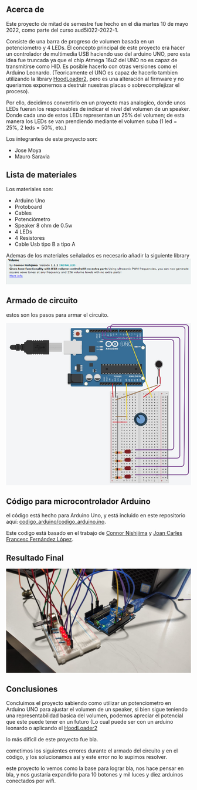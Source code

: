 
## Acerca de

Este proyecto de mitad de semestre fue hecho en el día martes 10 de mayo 2022, como parte del curso  aud5i022-2022-1.

Consiste de una barra de progreso de volumen basada en un potenciometro y 4 LEDs. El concepto principal de este proyecto era hacer un controlador de multimedia USB  haciendo uso del arduino UNO, pero esta idea fue truncada ya que el chip Atmega 16u2 del UNO no es capaz de transmitirse como HID. Es posible hacerlo con otras versiones como el Arduino Leonardo. (Teoricamente el UNO es capaz de hacerlo tambien utilizando la library [HoodLoader2](https://github.com/NicoHood/HoodLoader2), pero es una alteración al firmware y no queriamos exponernos a destruir nuestras placas o sobrecomplejizar el proceso).

Por ello, decidimos convertirlo en un proyecto mas analogíco, donde unos LEDs fueran los responsables de indicar el nivel del volumen de un speaker. Donde cada uno de estos LEDs representan un 25% del volumen; de esta manera los LEDs se van prendiendo mediante el volumen suba (1 led = 25%, 2 leds = 50%, etc.)

Los integrantes de este proyecto son: 
* Jose Moya
* Mauro Saravia

## Lista de materiales

Los materiales son:

* Arduino Uno
* Protoboard
* Cables
* Potenciómetro
* Speaker 8 ohm de 0.5w
* 4 LEDs
* 4 Resistores
* Cable Usb tipo B a tipo A

Ademas de los materiales señalados es necesario añadir la siguiente library ![LibraryVolume](imagenes/Volume.png)

## Armado de circuito

estos son los pasos para armar el circuito.

![ImagenCircuitoThinkerCad](imagenes/circuito.jpg)

## Código para microcontrolador Arduino

el código está hecho para Arduino Uno, y está incluido en este repositorio aquí: [codigo_arduino/codigo_arduino.ino](codigo_arduino/codigo_arduino.ino).

Este codigo está basado en el trabajo de [Connor Nishijima](https://github.com/connornishijima/arduino-volume1) y [Joan Carles Francesc Fernández López](https://www.youtube.com/watch?v=qqc2aHCtWco).

## Resultado Final

![fotoresultado final](imagenes/final.jpg)

## Conclusiones

Concluimos el proyecto sabiendo como utilizar un potenciometro en Arduino UNO para ajustar el volumen de un speaker, si bien sigue teniendo una representabilidad basica del volumen, podemos apreciar el potencial que este puede tener en un futuro (Lo cual puede ser con un arduino leonardo o aplicando el [HoodLoader2](https://github.com/NicoHood/HoodLoader2)

 

lo más difícil de este proyecto fue bla.

cometimos los siguientes errores durante el armado del circuito y en el código, y los solucionamos así y este error no lo supimos resolver.

este proyecto lo vemos como la base para lograr bla, nos hace pensar en bla, y nos gustaría expandirlo para 10 botones y mil luces y diez arduinos conectados por wifi.
